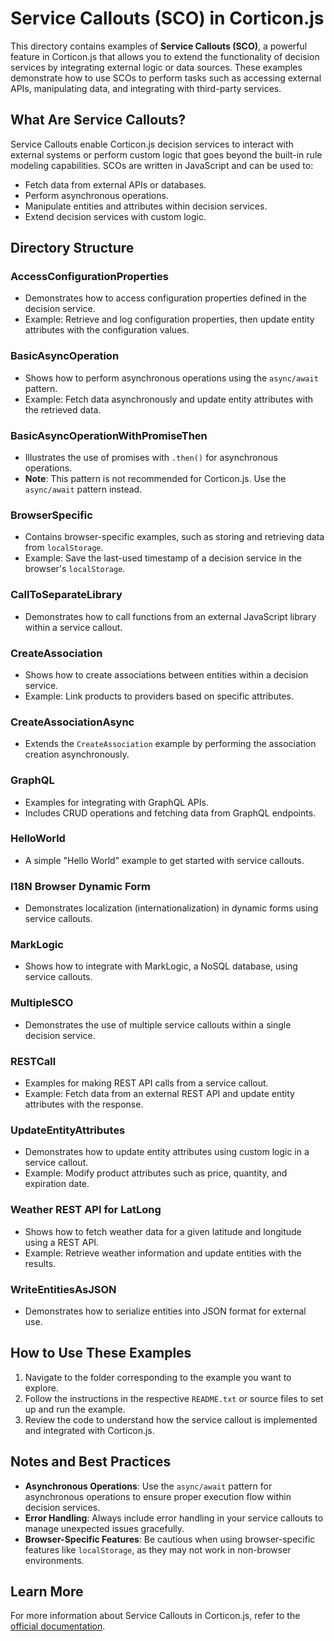# Service Callouts (SCO) in Corticon.js

This directory contains examples of **Service Callouts (SCO)**, a powerful feature in Corticon.js that allows you to extend the functionality of decision services by integrating external logic or data sources. These examples demonstrate how to use SCOs to perform tasks such as accessing external APIs, manipulating data, and integrating with third-party services.

## What Are Service Callouts?

Service Callouts enable Corticon.js decision services to interact with external systems or perform custom logic that goes beyond the built-in rule modeling capabilities. SCOs are written in JavaScript and can be used to:
- Fetch data from external APIs or databases.
- Perform asynchronous operations.
- Manipulate entities and attributes within decision services.
- Extend decision services with custom logic.

## Directory Structure

### **AccessConfigurationProperties**
- Demonstrates how to access configuration properties defined in the decision service.
- Example: Retrieve and log configuration properties, then update entity attributes with the configuration values.

### **BasicAsyncOperation**
- Shows how to perform asynchronous operations using the `async/await` pattern.
- Example: Fetch data asynchronously and update entity attributes with the retrieved data.

### **BasicAsyncOperationWithPromiseThen**
- Illustrates the use of promises with `.then()` for asynchronous operations.
- **Note**: This pattern is not recommended for Corticon.js. Use the `async/await` pattern instead.

### **BrowserSpecific**
- Contains browser-specific examples, such as storing and retrieving data from `localStorage`.
- Example: Save the last-used timestamp of a decision service in the browser's `localStorage`.

### **CallToSeparateLibrary**
- Demonstrates how to call functions from an external JavaScript library within a service callout.

### **CreateAssociation**
- Shows how to create associations between entities within a decision service.
- Example: Link products to providers based on specific attributes.

### **CreateAssociationAsync**
- Extends the `CreateAssociation` example by performing the association creation asynchronously.

### **GraphQL**
- Examples for integrating with GraphQL APIs.
- Includes CRUD operations and fetching data from GraphQL endpoints.

### **HelloWorld**
- A simple "Hello World" example to get started with service callouts.

### **I18N Browser Dynamic Form**
- Demonstrates localization (internationalization) in dynamic forms using service callouts.

### **MarkLogic**
- Shows how to integrate with MarkLogic, a NoSQL database, using service callouts.

### **MultipleSCO**
- Demonstrates the use of multiple service callouts within a single decision service.

### **RESTCall**
- Examples for making REST API calls from a service callout.
- Example: Fetch data from an external REST API and update entity attributes with the response.

### **UpdateEntityAttributes**
- Demonstrates how to update entity attributes using custom logic in a service callout.
- Example: Modify product attributes such as price, quantity, and expiration date.

### **Weather REST API for LatLong**
- Shows how to fetch weather data for a given latitude and longitude using a REST API.
- Example: Retrieve weather information and update entities with the results.

### **WriteEntitiesAsJSON**
- Demonstrates how to serialize entities into JSON format for external use.

## How to Use These Examples

1. Navigate to the folder corresponding to the example you want to explore.
2. Follow the instructions in the respective `README.txt` or source files to set up and run the example.
3. Review the code to understand how the service callout is implemented and integrated with Corticon.js.

## Notes and Best Practices

- **Asynchronous Operations**: Use the `async/await` pattern for asynchronous operations to ensure proper execution flow within decision services.
- **Error Handling**: Always include error handling in your service callouts to manage unexpected issues gracefully.
- **Browser-Specific Features**: Be cautious when using browser-specific features like `localStorage`, as they may not work in non-browser environments.

## Learn More

For more information about Service Callouts in Corticon.js, refer to the [official documentation](https://docs.progress.com/bundle/corticon-js-extensions/page/About-Corticon.js-extensions-for-service-callouts.html). 